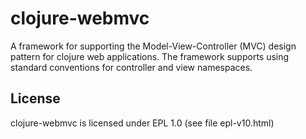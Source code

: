 clojure-webmvc
==============

A framework for supporting the Model-View-Controller (MVC) design pattern for clojure web applications. The framework supports using standard conventions for controller and view namespaces.

License
-------
clojure-webmvc is licensed under EPL 1.0 (see file epl-v10.html)
